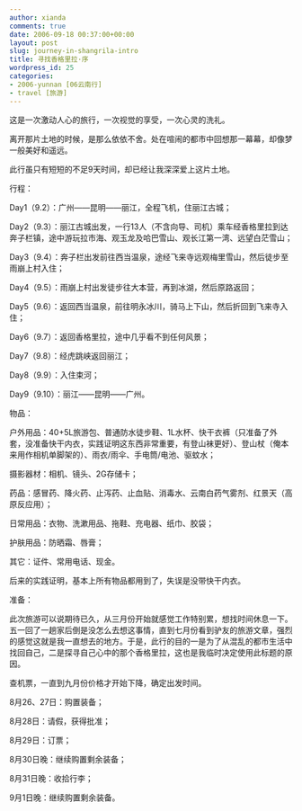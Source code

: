 ```yaml
---
author: xianda
comments: true
date: 2006-09-18 00:37:00+00:00
layout: post
slug: journey-in-shangrila-intro
title: 寻找香格里拉·序
wordpress_id: 25
categories:
- 2006-yunnan [06云南行]
- travel [旅游]
---
```




这是一次激动人心的旅行，一次视觉的享受，一次心灵的洗礼。



离开那片土地的时候，是那么依依不舍。处在喧闹的都市中回想那一幕幕，却像梦一般美好和遥远。



此行虽只有短短的不足9天时间，却已经让我深深爱上这片土地。





行程：



Day1（9.2）：广州——昆明——丽江，全程飞机，住丽江古城；



Day2（9.3）：丽江古城出发，一行13人（不含向导、司机）乘车经香格里拉到达奔子栏镇，途中游玩拉市海、观玉龙及哈巴雪山、观长江第一湾、远望白茫雪山；



Day3（9.4）：奔子栏出发前往西当温泉，途经飞来寺远观梅里雪山，然后徒步至雨崩上村入住；



Day4（9.5）：雨崩上村出发徒步往大本营，再到冰湖，然后原路返回；



Day5（9.6）：返回西当温泉，前往明永冰川，骑马上下山，然后折回到飞来寺入住；



Day6（9.7）：返回香格里拉，途中几乎看不到任何风景；



Day7（9.8）：经虎跳峡返回丽江；



Day8（9.9）：入住束河；



Day9（9.10）：丽江——昆明——广州。

<!-- more -->



物品：



户外用品：40+5L旅游包、普通防水徒步鞋、1L水杯、快干衣裤（只准备了外套，没准备快干内衣，实践证明这东西非常重要，有登山袜更好）、登山杖（俺本来用作相机单脚架的）、雨衣/雨伞、手电筒/电池、驱蚊水；



摄影器材：相机、镜头、2G存储卡；



药品：感冒药、降火药、止泻药、止血贴、消毒水、云南白药气雾剂、红景天（高原反应用）；



日常用品：衣物、洗漱用品、拖鞋、充电器、纸巾、胶袋；



护肤用品：防晒霜、唇膏；



其它：证件、常用电话、现金。



后来的实践证明，基本上所有物品都用到了，失误是没带快干内衣。





准备：



此次旅游可以说期待已久，从三月份开始就感觉工作特别累，想找时间休息一下。五一回了一趟家后倒是没怎么去想这事情，直到七月份看到驴友的旅游文章，强烈的感觉这就是我一直想去的地方。于是，此行的目的一是为了从混乱的都市生活中找回自己，二是探寻自己心中的那个香格里拉，这也是我临时决定使用此标题的原因。



查机票，一直到九月份价格才开始下降，确定出发时间。



8月26、27日：购置装备；



8月28日：请假，获得批准；



8月29日：订票；



8月30日晚：继续购置剩余装备；



8月31日晚：收拾行李；



9月1日晚：继续购置剩余装备。


